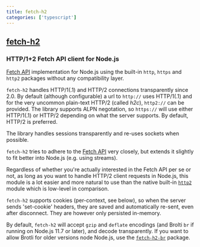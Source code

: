 ```yaml
---
title: fetch-h2
categories: ['typescript']
---
```

## [fetch-h2](https://github.com/grantila/fetch-h2)

### HTTP/1+2 Fetch API client for Node.js


[Fetch API](https://developer.mozilla.org/docs/Web/API/Fetch_API) implementation for Node.js using the built-in `http`, `https` and `http2` packages without any compatibility layer.

`fetch-h2` handles HTTP/1(.1) and HTTP/2 connections transparently since 2.0. By default (although configurable) a url to `http://` uses HTTP/1(.1) and for the very uncommon plain-text HTTP/2 (called _h2c_), `http2://` can be provided. The library supports ALPN negotation, so `https://` will use either HTTP/1(.1) or HTTP/2 depending on what the server supports. By default, HTTP/2 is preferred.

The library handles sessions transparently and re-uses sockets when possible.

`fetch-h2` tries to adhere to the [Fetch API](https://developer.mozilla.org/docs/Web/API/Fetch_API) very closely, but extends it slightly to fit better into Node.js (e.g. using streams).

Regardless of whether you're actually interested in the Fetch API per se or not, as long as you want to handle HTTP/2 client requests in Node.js, this module is a lot easier and more natural to use than the native built-in [`http2`](https://nodejs.org/dist/latest-v10.x/docs/api/http2.html) module which is low-level in comparison.

`fetch-h2` supports cookies (per-context, see below), so when the server sends 'set-cookie' headers, they are saved and automatically re-sent, even after disconnect. They are however only persisted in-memory.

By default, `fetch-h2` will accept `gzip` and `deflate` encodings (and Brolti `br` if running on Node.js 11.7 or later), and decode transparently. If you want to allow Brotli for older versions node Node.js, use the [`fetch-h2-br`](https://www.npmjs.com/package/fetch-h2-br) package.

